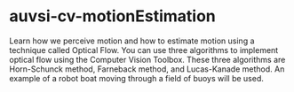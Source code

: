 # auvsi-cv-motionEstimation
Learn how we perceive motion and how to estimate motion using a technique called Optical Flow. You can use three algorithms to implement optical flow using the Computer Vision Toolbox. These three algorithms are Horn-Schunck method, Farneback method, and Lucas-Kanade method. An example of a robot boat moving through a field of buoys will be used.
